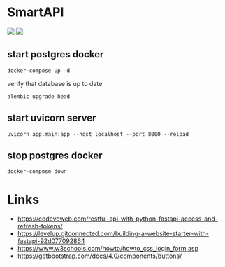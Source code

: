 # SmartAPI

![](https://github.com/mrommel/SmartAPI/workflows/Pylint/badge.svg)
![](https://github.com/mrommel/SmartAPI/workflows/Pytest/badge.svg)

## start postgres docker

`docker-compose up -d`

verify that database is up to date

`alembic upgrade head`

## start uvicorn server 

`uvicorn app.main:app --host localhost --port 8000 --reload`

## stop postgres docker

`docker-compose down`

# Links

* https://codevoweb.com/restful-api-with-python-fastapi-access-and-refresh-tokens/
* https://levelup.gitconnected.com/building-a-website-starter-with-fastapi-92d077092864
* https://www.w3schools.com/howto/howto_css_login_form.asp
* https://getbootstrap.com/docs/4.0/components/buttons/